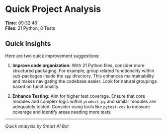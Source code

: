 # Quick Project Analysis

**Time**: 09:32:46  
**Files**: 21 Python, 8 Tests

## Quick Insights

Here are two quick improvement suggestions:

1. **Improve code organization:** With 21 Python files, consider more structured packaging.  For example, group related functionality within sub-packages inside the `app` directory.  This enhances maintainability and makes navigating the codebase easier. Look for natural groupings based on functionality.

2. **Enhance Testing:**  Aim for higher test coverage.  Ensure that core modules and complex logic within `product.py` and similar modules are adequately tested.  Consider using tools like `pytest-cov` to measure coverage and identify areas needing more tests.


---
*Quick analysis by Smart AI Bot*
